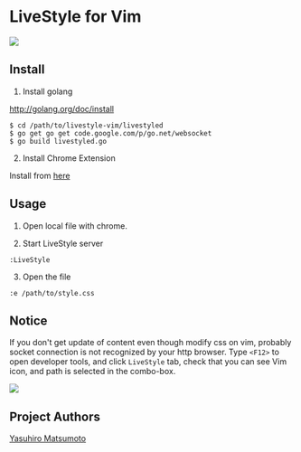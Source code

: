 # LiveStyle for Vim

![](https://gist.github.com/mattn/6183553/raw/3f568d6273584bef13442bf1c55a8db31d0b8408/livestyle-vim.gif)

## Install

1. Install golang
  
  http://golang.org/doc/install
  
  ```
  $ cd /path/to/livestyle-vim/livestyled
  $ go get go get code.google.com/p/go.net/websocket
  $ go build livestyled.go
  ```
  
2. Install Chrome Extension
  
  Install from [here](https://chrome.google.com/webstore/detail/emmet-livestyle/diebikgmpmeppiilkaijjbdgciafajmg)

## Usage

1. Open local file with chrome. 

2. Start LiveStyle server

  ```
  :LiveStyle
  ```

3. Open the file

  ```
  :e /path/to/style.css
  ```

## Notice

If you don't get update of content even though modify css on vim, probably socket connection is not recognized by your http browser.
Type `<F12>` to open developer tools, and click `LiveStyle` tab, check that you can see Vim icon, and path is selected in the combo-box. 

![](http://go-gyazo.appspot.com/a665649e66de6dd9.png)

## Project Authors

[Yasuhiro Matsumoto](http://mattn.kaoriya.net/)

